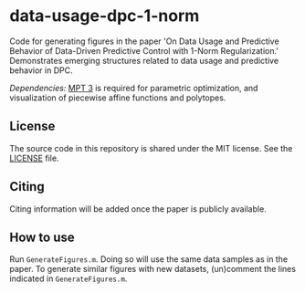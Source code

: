 # data-usage-dpc-1-norm
Code for generating figures in the paper 'On Data Usage and Predictive Behavior of Data-Driven Predictive Control with 1-Norm Regularization.' Demonstrates emerging structures related to data usage and predictive behavior in DPC.

*Dependencies:* [MPT 3](https://www.mpt3.org/) is required for parametric optimization, and visualization of piecewise affine functions and polytopes.

## License
The source code in this repository is shared under the MIT license. See the [LICENSE](./LICENSE) file.

## Citing
Citing information will be added once the paper is publicly available.

## How to use
Run `GenerateFigures.m`. Doing so will use the same data samples as in the paper. To generate similar figures with new datasets, (un)comment the lines indicated in `GenerateFigures.m`.
